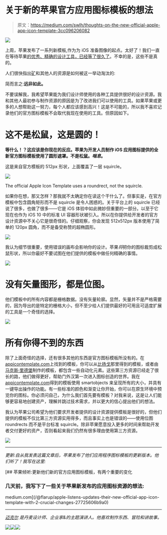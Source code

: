 # 关于新的苹果官方应用图标模板的想法

> 原文：<https://medium.com/swlh/thoughts-on-the-new-official-apple-app-icon-template-3cc096206082>

![](img/9e2952fb638ff1174696373e711c1111.png)

上周，苹果发布了一系列新模板,作为为 iOS 准备图像的起点。太好了！我们一直在等待苹果[的优秀、精确的设计工具，已经等了很久了](https://appicontemplate.com/the-hunt-for-the-squircle/)。不幸的是，这些不是真的。

人们很快指出[矿](http://appicontemplate.com)和其他人的资源是如何被这一举动淘汰的:

简而言之:**远非如此。**

不要误解我，我希望苹果能为我们设计师使用的各种工具提供很好的设计资源。我和其他人最初参与制作资源的原因是为了改进我们可以使用的工具。如果苹果或更多的人想帮助这一努力，每个人都应该感到高兴！这是不可能的，所以我不喜欢记录他们的官方图标模板不会取代我现在使用的工具。但原因如下。

# 这不是松鼠，这是圆的！

**等什么！？这应该是你现在的反应。苹果为开发人员制作 iOS 应用图标提供的全新官方图标模板使用了圆形遮罩。不是松鼠。*喘息*。**

这是来自官方模板的 512px 形状，上面覆盖了一层 squircle。

![](img/f3f6c8cd8681618e0e59a3d2a6bef870.png)

The official Apple Icon Template uses a roundrect, not the squircle.

如果你在想，那又怎样？那我就不太确定你在读这个干什么了。但事实是，在官方模板中包含圆角矩形而不是 squircle 是令人困惑的。关于平台上的 squircle 已经说了很多，也做了很多——它是 iOS 体验中如此微妙但重要的一部分。以至于它现在也作为 iOS 10 中的标准 UI 容器形状被引入。所以在你提供给开发者的官方设计资源中不关心它是很奇怪的。仔细观察，你会发现 512x512px 版本使用了简单的 120px 圆角，而不是备受称赞的超椭圆形。

![](img/7e725805eda94c02add518bd72e67f29.png)

我认为细节很重要，使用错误的画布会影响你的设计。苹果*将*把你的图标裁剪成松鼠形状，所以你最好不要试图在他们提供的模板中做任何精确的事情。

![](img/84361a1635ee2a8b2086d048cf4c6294.png)

# 没有矢量图形，都是位图。

他们模板中的所有内容都是栅格数据。没有矢量轮廓。显然，矢量并不是严格需要的，因为导出的是特定的栅格大小，但不至少给人们提供最好的可用且可适度扩展的工具是一个奇怪的选择。

[![](img/0811d1803bfc44e7f901b88578e20d58.png)](http://appicontemplate.com)

# 所有你得不到的东西

除了上面奇怪的选择，还有很多其他的东西是官方图标模板所没有的。在[appicontemplate.com](http://appicontemplate.com)上找到的模板，你可以从[比扬戈](https://bjango.com/designresources/)那里得到的模板，或者由[马克斯·里德堡](http://www.iosicontemplate.com)制作的模板，都包含一些自动化元素。这些第三方资源已经走了很长的路，他们做得更好，帮助门外汉第一次进入图标创造的世界。我在[appicontemplate.com](http://appicontemplate.com)得到的模板使用 smartobjects 来呈现所有的大小，并具有一键导出操作的功能。有一些标准的颜色和渐变让你开始，你可以在原生环境中预览你的图标。你必须问自己，为什么我们首先要有模板？对我来说，这是让人们能够更容易地创建资产，理解并跳过技术需求，并以更大的信心提出他们的想法。

我认为苹果公司希望为他们要求开发者提供的设计资源提供模板是很好的，但他们提供的模板不仅比第三方资源实用得多，而且事实上也是错误的——使用位图 roundrects 而不是平台标准 squircle。除非苹果愿意投入更多的时间来帮助开发者交付更好的资产，否则看起来我们仍然有很多理由使用第三方资源。

[![](img/9f200f88668bf5b1b27b737c3c858da5.png)](http://applypixels.com)

___

*更新:自从我发表这篇文章后，苹果发布了他们应用程序图标模板的更新版本。他们听了！我写在这里:*

[](/@flarup/apple-listens-updates-their-new-official-app-icon-template-with-2-crucial-changes-27725606b9a0) [## 苹果倾听:更新他们新的官方应用图标模板，有两个重要的变化

### 几天前，我写下了一些关于苹果新发布的应用图标资源的想法:

medium.com](/@flarup/apple-listens-updates-their-new-official-app-icon-template-with-2-crucial-changes-27725606b9a0) 

___

[*迈克尔*](http://twitter.com/flarup) *是丹麦设计师、企业家&的主题演讲人。他喜欢制作东西、冒险和讲故事。*

[![](img/ce8bd59d5dd8b80e9a40b8fdbb0efe39.png)](http://www.youtube.com/user/flarup?sub_confirmation=1)[![](img/9a24970b109c906757c29dcebd23c326.png)](http://pixelresort.com)[![](img/ea0576a53668701a21e4211d96cc2d0f.png)](http://flarup.co)
